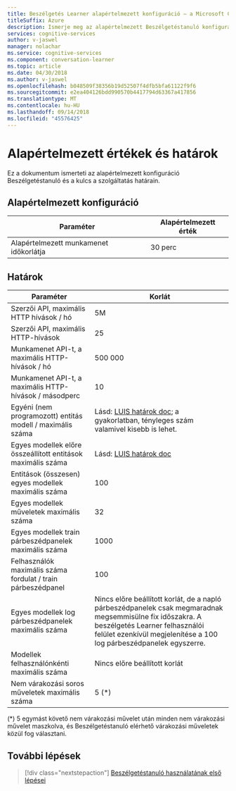 ```yaml
---
title: Beszélgetés Learner alapértelmezett konfiguráció – a Microsoft Cognitive Services |} A Microsoft Docs
titleSuffix: Azure
description: Ismerje meg az alapértelmezett Beszélgetéstanuló konfigurációt.
services: cognitive-services
author: v-jaswel
manager: nolachar
ms.service: cognitive-services
ms.component: conversation-learner
ms.topic: article
ms.date: 04/30/2018
ms.author: v-jaswel
ms.openlocfilehash: b048509f38356b19d52507f4dfb5bfa61122f9f6
ms.sourcegitcommit: e2ea404126bdd990570b4417794d63367a417856
ms.translationtype: MT
ms.contentlocale: hu-HU
ms.lasthandoff: 09/14/2018
ms.locfileid: "45576425"
---
```

# <a name="default-values-and-boundaries"></a>Alapértelmezett értékek és határok

Ez a dokumentum ismerteti az alapértelmezett konfiguráció Beszélgetéstanuló és a kulcs a szolgáltatás határain.

## <a name="default-configuration"></a>Alapértelmezett konfiguráció

Paraméter | Alapértelmezett érték
--- | --- 
Alapértelmezett munkamenet időkorlátja | 30 perc

## <a name="boundaries"></a>Határok

Paraméter | Korlát
--- | --- 
Szerzői API, maximális HTTP hívások / hó | 5M
Szerzői API, maximális HTTP-hívások | 25
Munkamenet API-t, a maximális HTTP-hívások / hó | 500 000
Munkamenet API-t, a maximális HTTP-hívások / másodperc | 10
Egyéni (nem programozott) entitás modell / maximális száma | Lásd: [LUIS határok doc](https://docs.microsoft.com/azure/cognitive-services/luis/luis-boundaries); a gyakorlatban, tényleges szám valamivel kisebb is lehet.
Egyes modellek előre összeállított entitások maximális száma | Lásd: [LUIS határok doc](https://docs.microsoft.com/azure/cognitive-services/luis/luis-boundaries)
Entitások (összesen) egyes modellek maximális száma | 100
Egyes modellek műveletek maximális száma | 32
Egyes modellek train párbeszédpanelek maximális száma | 1000
Felhasználók maximális száma fordulat / train párbeszédpanel | 100
Egyes modellek log párbeszédpanelek maximális száma | Nincs előre beállított korlát, de a napló párbeszédpanelek csak megmaradnak megsemmisülne fix időszakra.  A beszélgetés Learner felhasználói felület ezenkívül megjelenítése a 100 log párbeszédpanelek egyszerre. 
Modellek felhasználónkénti maximális száma | Nincs előre beállított korlát
Nem várakozási soros műveletek maximális száma | 5 (*)

(*) 5 egymást követő nem várakozási művelet után minden nem várakozási művelet maszkolva, és Beszélgetéstanuló elérhető várakozási műveletek közül fog választani.

## <a name="next-steps"></a>További lépések

> [!div class="nextstepaction"]
> [Beszélgetéstanuló használatának első lépései](./quickstart.md)
